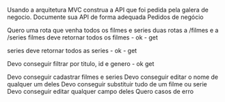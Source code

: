 Usando a arquitetura MVC construa a API que foi pedida pela galera de negocio.
Documente sua API de forma adequada
Pedidos de negócio

 Quero uma rota que venha todos os filmes e series duas rotas a /filmes e a /series
 filmes deve retornar todos os filmes - ok - get

 series deve retornar todos as series - ok - get

 Devo conseguir filtrar por titulo, id e genero - ok get


 Devo conseguir cadastrar filmes e series
 Devo conseguir editar o nome de qualquer um deles
 Devo conseguir substituir tudo de um filme ou serie
 Devo conseguir editar qualquer campo deles
 Quero casos de erro